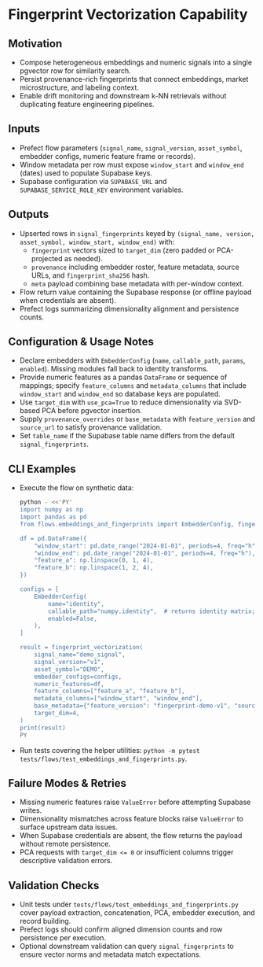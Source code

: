 # Fingerprint Vectorization Capability

## Motivation
- Compose heterogeneous embeddings and numeric signals into a single pgvector row for similarity search.
- Persist provenance-rich fingerprints that connect embeddings, market microstructure, and labeling context.
- Enable drift monitoring and downstream k-NN retrievals without duplicating feature engineering pipelines.

## Inputs
- Prefect flow parameters (`signal_name`, `signal_version`, `asset_symbol`, embedder configs, numeric feature frame or records).
- Window metadata per row must expose `window_start` and `window_end` (dates) used to populate Supabase keys.
- Supabase configuration via `SUPABASE_URL` and `SUPABASE_SERVICE_ROLE_KEY` environment variables.

## Outputs
- Upserted rows in `signal_fingerprints` keyed by `(signal_name, version, asset_symbol, window_start, window_end)` with:
  - `fingerprint` vectors sized to `target_dim` (zero padded or PCA-projected as needed).
  - `provenance` including embedder roster, feature metadata, source URLs, and `fingerprint_sha256` hash.
  - `meta` payload combining base metadata with per-window context.
- Flow return value containing the Supabase response (or offline payload when credentials are absent).
- Prefect logs summarizing dimensionality alignment and persistence counts.

## Configuration & Usage Notes
- Declare embedders with `EmbedderConfig` (`name`, `callable_path`, `params`, `enabled`). Missing modules fall back to identity transforms.
- Provide numeric features as a pandas `DataFrame` or sequence of mappings; specify `feature_columns` and `metadata_columns` that include `window_start` and `window_end` so database keys are populated.
- Use `target_dim` with `use_pca=True` to reduce dimensionality via SVD-based PCA before pgvector insertion.
- Supply `provenance_overrides` or `base_metadata` with `feature_version` and `source_url` to satisfy provenance validation.
- Set `table_name` if the Supabase table name differs from the default `signal_fingerprints`.

## CLI Examples
- Execute the flow on synthetic data:
  ```bash
  python - <<'PY'
  import numpy as np
  import pandas as pd
  from flows.embeddings_and_fingerprints import EmbedderConfig, fingerprint_vectorization

  df = pd.DataFrame({
      "window_start": pd.date_range("2024-01-01", periods=4, freq="h"),
      "window_end": pd.date_range("2024-01-01", periods=4, freq="h"),
      "feature_a": np.linspace(0, 1, 4),
      "feature_b": np.linspace(1, 2, 4),
  })

  configs = [
      EmbedderConfig(
          name="identity",
          callable_path="numpy.identity",  # returns identity matrix; acts as a placeholder
          enabled=False,
      ),
  ]

  result = fingerprint_vectorization(
      signal_name="demo_signal",
      signal_version="v1",
      asset_symbol="DEMO",
      embedder_configs=configs,
      numeric_features=df,
      feature_columns=["feature_a", "feature_b"],
      metadata_columns=["window_start", "window_end"],
      base_metadata={"feature_version": "fingerprint-demo-v1", "source_url": ["memory"]},
      target_dim=4,
  )
  print(result)
  PY
  ```
- Run tests covering the helper utilities: `python -m pytest tests/flows/test_embeddings_and_fingerprints.py`.

## Failure Modes & Retries
- Missing numeric features raise `ValueError` before attempting Supabase writes.
- Dimensionality mismatches across feature blocks raise `ValueError` to surface upstream data issues.
- When Supabase credentials are absent, the flow returns the payload without remote persistence.
- PCA requests with `target_dim <= 0` or insufficient columns trigger descriptive validation errors.

## Validation Checks
- Unit tests under `tests/flows/test_embeddings_and_fingerprints.py` cover payload extraction, concatenation, PCA, embedder execution, and record building.
- Prefect logs should confirm aligned dimension counts and row persistence per execution.
- Optional downstream validation can query `signal_fingerprints` to ensure vector norms and metadata match expectations.
